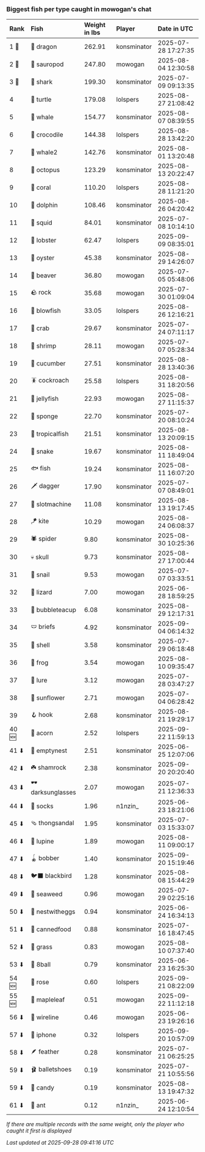 ### Biggest fish per type caught in mowogan's chat

| Rank  | Fish             | Weight in lbs | Player      | Date in UTC         |
|:------|:-----------------|:--------------|:------------|:--------------------|
| 1 🥇  | 🐉 dragon        | 262.91        | konsminator | 2025-07-28 17:27:35 |
| 2 🥈  | 🦕 sauropod      | 247.80        | mowogan     | 2025-08-04 12:30:58 |
| 3 🥉  | 🦈 shark         | 199.30        | konsminator | 2025-07-09 09:13:35 |
| 4     | 🐢 turtle        | 179.08        | lolspers    | 2025-08-27 21:08:42 |
| 5     | 🐳 whale         | 154.77        | konsminator | 2025-08-07 08:39:55 |
| 6     | 🐊 crocodile     | 144.38        | lolspers    | 2025-08-28 13:42:20 |
| 7     | 🐋 whale2        | 142.76        | konsminator | 2025-08-01 13:20:48 |
| 8     | 🐙 octopus       | 123.29        | konsminator | 2025-08-13 20:22:47 |
| 9     | 🪸 coral         | 110.20        | lolspers    | 2025-08-28 11:21:20 |
| 10    | 🐬 dolphin       | 108.46        | konsminator | 2025-08-26 04:20:42 |
| 11    | 🦑 squid         | 84.01         | konsminator | 2025-07-08 10:14:10 |
| 12    | 🦞 lobster       | 62.47         | lolspers    | 2025-09-09 08:35:01 |
| 13    | 🦪 oyster        | 45.38         | konsminator | 2025-08-29 14:26:07 |
| 14    | 🦫 beaver        | 36.80         | mowogan     | 2025-07-05 05:48:06 |
| 15    | 🪨 rock          | 35.68         | mowogan     | 2025-07-30 01:09:04 |
| 16    | 🐡 blowfish      | 33.05         | lolspers    | 2025-08-26 12:16:21 |
| 17    | 🦀 crab          | 29.67         | konsminator | 2025-07-24 07:11:17 |
| 18    | 🦐 shrimp        | 28.11         | mowogan     | 2025-07-07 05:28:34 |
| 19    | 🥒 cucumber      | 27.51         | konsminator | 2025-08-28 13:40:36 |
| 20    | 🪳 cockroach     | 25.58         | lolspers    | 2025-08-31 18:20:56 |
| 21    | 🪼 jellyfish     | 22.93         | mowogan     | 2025-08-27 11:15:37 |
| 22    | 🧽 sponge        | 22.70         | konsminator | 2025-07-20 08:10:24 |
| 23    | 🐠 tropicalfish  | 21.51         | konsminator | 2025-08-13 20:09:15 |
| 24    | 🐍 snake         | 19.67         | konsminator | 2025-08-11 18:49:04 |
| 25    | 🐟 fish          | 19.24         | konsminator | 2025-08-11 16:07:20 |
| 26    | 🗡️ dagger         | 17.90         | konsminator | 2025-07-07 08:49:01 |
| 27    | 🎰 slotmachine   | 11.08         | konsminator | 2025-08-13 19:17:45 |
| 28    | 🪁 kite          | 10.29         | mowogan     | 2025-08-24 06:08:37 |
| 29    | 🕷️ spider         | 9.80          | konsminator | 2025-08-30 10:25:36 |
| 30    | 💀 skull         | 9.73          | konsminator | 2025-08-27 17:00:44 |
| 31    | 🐌 snail         | 9.53          | mowogan     | 2025-07-07 03:33:51 |
| 32    | 🦎 lizard        | 7.00          | mowogan     | 2025-06-28 18:59:25 |
| 33    | 🧋 bubbleteacup  | 6.08          | konsminator | 2025-08-29 12:17:31 |
| 34    | 🩲 briefs        | 4.92          | konsminator | 2025-09-04 06:14:32 |
| 35    | 🐚 shell         | 3.58          | konsminator | 2025-07-29 06:18:48 |
| 36    | 🐸 frog          | 3.54          | mowogan     | 2025-08-10 09:35:47 |
| 37    | 🎏 lure          | 3.12          | mowogan     | 2025-07-28 03:47:27 |
| 38    | 🌻 sunflower     | 2.71          | mowogan     | 2025-07-04 06:28:42 |
| 39    | 🪝 hook          | 2.68          | konsminator | 2025-08-21 19:29:17 |
| 40 🆕 | 🌰 acorn         | 2.52          | lolspers    | 2025-09-22 11:59:13 |
| 41 ⬇  | 🪹 emptynest     | 2.51          | konsminator | 2025-06-25 12:07:06 |
| 42 ⬇  | ☘️ shamrock       | 2.38          | konsminator | 2025-09-20 20:20:40 |
| 43 ⬇  | 🕶️ darksunglasses | 2.07          | mowogan     | 2025-07-21 12:36:33 |
| 44 ⬇  | 🧦 socks         | 1.96          | n1nzin_     | 2025-06-23 18:21:06 |
| 45 ⬇  | 🩴 thongsandal   | 1.95          | konsminator | 2025-07-03 15:33:07 |
| 46 ⬇  | 🪻 lupine        | 1.89          | mowogan     | 2025-08-11 09:00:17 |
| 47 ⬇  | 🪀 bobber        | 1.40          | konsminator | 2025-09-20 15:19:46 |
| 48 ⬇  | 🐦‍⬛ blackbird     | 1.28          | konsminator | 2025-08-08 15:44:29 |
| 49 ⬇  | 🌿 seaweed       | 0.96          | mowogan     | 2025-07-29 02:25:16 |
| 50 ⬇  | 🪺 nestwitheggs  | 0.94          | konsminator | 2025-06-24 16:34:13 |
| 51 ⬇  | 🥫 cannedfood    | 0.88          | konsminator | 2025-07-16 18:47:45 |
| 52 ⬇  | 🌾 grass         | 0.83          | mowogan     | 2025-08-10 07:37:40 |
| 53 ⬇  | 🎱 8ball         | 0.79          | konsminator | 2025-06-23 16:25:30 |
| 54 🆕 | 🌹 rose          | 0.60          | lolspers    | 2025-09-21 08:22:09 |
| 55 🆕 | 🍁 mapleleaf     | 0.51          | mowogan     | 2025-09-22 11:12:18 |
| 56 ⬇  | 🧵 wireline      | 0.46          | mowogan     | 2025-06-23 19:26:16 |
| 57 ⬇  | 📱 iphone        | 0.32          | lolspers    | 2025-09-20 10:57:09 |
| 58 ⬇  | 🪶 feather       | 0.28          | konsminator | 2025-07-21 06:25:25 |
| 59 ⬇  | 🩰 balletshoes   | 0.19          | konsminator | 2025-07-21 10:55:56 |
| 59 ⬇  | 🍬 candy         | 0.19          | konsminator | 2025-08-13 19:47:32 |
| 61 ⬇  | 🐜 ant           | 0.12          | n1nzin_     | 2025-06-24 12:10:54 |

_If there are multiple records with the same weight, only the player who caught it first is displayed_

_Last updated at 2025-09-28 09:41:16 UTC_